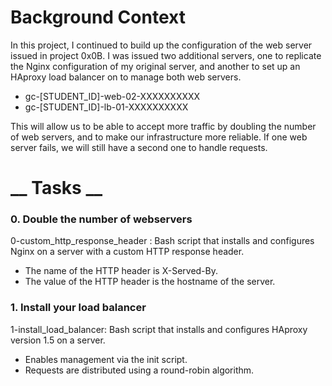# __Background Context__
In this project, I continued to build up the configuration of the web server issued in project 0x0B. I was issued two additional servers, one to replicate the Nginx configuration of my original server, and another to set up an HAproxy load balancer on to manage both web servers.
  * gc-[STUDENT_ID]-web-02-XXXXXXXXXX
  * gc-[STUDENT_ID]-lb-01-XXXXXXXXXX

This will allow us to be able to accept more traffic by doubling the number of web servers, and to make our infrastructure more reliable. If one web server fails, we will still have a second one to handle requests.

# __ Tasks __ 
### 0. Double the number of webservers

0-custom_http_response_header : Bash script that installs and configures Nginx on a server with a custom HTTP response header.
* The name of the HTTP header is X-Served-By.
* The value of the HTTP header is the hostname of the server.

### 1. Install your load balancer

1-install_load_balancer: Bash script that installs and configures HAproxy version 1.5 on a server.
* Enables management via the init script.
* Requests are distributed using a round-robin algorithm.
